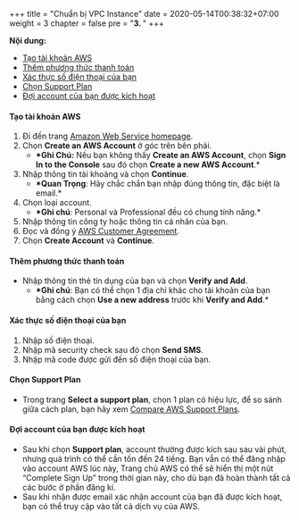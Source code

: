+++
title = "Chuẩn bị VPC Instance"
date = 2020-05-14T00:38:32+07:00
weight = 3
chapter = false
pre = "<b>3. </b>"
+++

**Nội dung:**

- [Tạo tài khoản AWS](#tạo-tài-khoản-aws)
- [Thêm phương thức thanh toán](#thêm-phương-thức-thanh-toán)
- [Xác thực số điện thoại của bạn](#xác-thực-số-điện-thoại-của-bạn)
- [Chọn Support Plan](#chọn-support-plan)
- [Đợi account của bạn được kích hoạt](#đợi-account-của-bạn-được-kích-hoạt)

#### Tạo tài khoản AWS

1. Đi đến trang [Amazon Web Service homepage](https://aws.amazon.com/).
2. Chọn **Create an AWS Account** ở góc trên bên phải.
   - **\*Ghi Chú:** Nếu bạn không thấy **Create an AWS Account**, chọn **Sign In to the Console** sau đó chọn **Create a new AWS Account**.\*
3. Nhập thông tin tài khoảng và chọn **Continue**.
   - **\*Quan Trọng**: Hãy chắc chắn bạn nhập đúng thông tin, đặc biệt là email.\*
4. Chọn loại account.
   - **\*Ghi chú**: Personal và Professional đều có chung tính năng.\*
5. Nhập thông tin công ty hoặc thông tin cá nhân của bạn.
6. Đọc và đồng ý [AWS Customer Agreement](https://aws.amazon.com/agreement/).
7. Chọn **Create Account** và **Continue**.

#### Thêm phương thức thanh toán

- Nhập thông tin thẻ tín dụng của bạn và chọn **Verify and Add**.
  - **\*Ghi chú**: Bạn có thể chọn 1 địa chỉ khác cho tài khoản của bạn bằng cách chọn **Use a new address** trước khi **Verify and Add**.\*

#### Xác thực số điện thoại của bạn

1. Nhập số điện thoại.
2. Nhập mã security check sau đó chọn **Send SMS**.
3. Nhập mã code được gửi đến số điện thoại của bạn.

#### Chọn Support Plan

- Trong trang **Select a support plan**, chọn 1 plan có hiệu lực, để so sánh giữa cách plan, bạn hãy xem [Compare AWS Support Plans](https://aws.amazon.com/premiumsupport/plans/).

#### Đợi account của bạn được kích hoạt

- Sau khi chọn **Support plan**, account thường được kích sau sau vài phút, nhưng quá trình có thể cần tốn đến 24 tiếng. Bạn vẫn có thể đăng nhập vào account AWS lúc này, Trang chủ AWS có thể sẽ hiển thị một nút “Complete Sign Up” trong thời gian này, cho dù bạn đã hoàn thành tất cả các bước ở phần đăng kí.
- Sau khi nhận được email xác nhận account của bạn đã được kích hoạt, bạn có thể truy cập vào tất cả dịch vụ của AWS.
